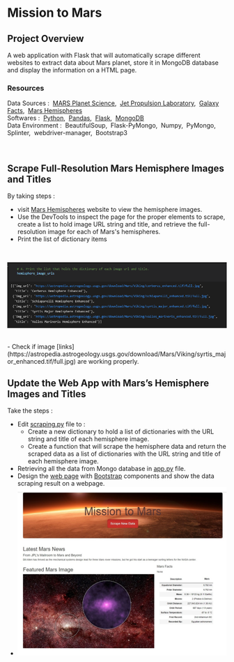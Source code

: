 # Mission to Mars

## Project Overview
A web application with Flask that will automatically scrape different websites to extract data about Mars planet, store it in MongoDB database and display the information on a HTML page.

### Resources
Data Sources : &nbsp;[MARS Planet Science](https://data-class-mars.s3.amazonaws.com/Mars/index.html),&nbsp; [Jet Propulsion Laboratory](https://data-class-jpl-space.s3.amazonaws.com/JPL_Space/index.html),&nbsp; [Galaxy Facts](https://data-class-mars-facts.s3.amazonaws.com/Mars_Facts/index.html),&nbsp; [Mars Hemispheres](https://astrogeology.usgs.gov/search/results?q=hemisphere+enhanced&k1=target&v1=Mars)
<br/>
Softwares : &nbsp;[Python](https://www.python.org/doc/essays/blurb/),&nbsp; [Pandas](https://www.anaconda.com/products/distribution),&nbsp; [Flask](https://flask.palletsprojects.com/en/2.1.x/tutorial/database/),&nbsp; [MongoDB](https://www.mongodb.com/docs/manual/tutorial/install-mongodb-on-windows/)
<br/>
Data Environment : &nbsp;BeautifulSoup,&nbsp; Flask-PyMongo,&nbsp; Numpy,&nbsp; PyMongo,&nbsp; Splinter,&nbsp; webdriver-manager,&nbsp; Bootstrap3

<br/>

## Scrape Full-Resolution Mars Hemisphere Images and Titles 
By taking steps :
- visit [Mars Hemispheres](https://astrogeology.usgs.gov/search/results?q=hemisphere+enhanced&k1=target&v1=Mars) website to view the hemisphere images.
- Use the DevTools to inspect the page for the proper elements to scrape, create a list to hold image URL string and title, and retrieve the full-resolution image for each of Mars's hemispheres.
- Print the list of dictionary items 
<br/>

![01.png](/Images/01.png)

<br/>
- Check if image [links](https://astropedia.astrogeology.usgs.gov/download/Mars/Viking/syrtis_major_enhanced.tif/full.jpg) are working properly.
<br/>

## Update the Web App with Mars’s Hemisphere Images and Titles
Take the steps :
- Edit [scraping.py](scraping.py) file to :
  - Create a new dictionary to hold a list of dictionaries with the URL string and title of each hemisphere image.
  - Create a function that will scrape the hemisphere data and return the scraped data as a list of dictionaries with the URL string and title of each hemisphere image.
- Retrieving all the data from Mongo database in [app.py](app.py) file.
- Design the [web page](http://127.0.0.1:5501/index.html) with [Bootstrap](https://getbootstrap.com/docs/3.3/css/) components and show the data scraping result on a webpage.
- ![02.png](Images/02.png)

<br/>
